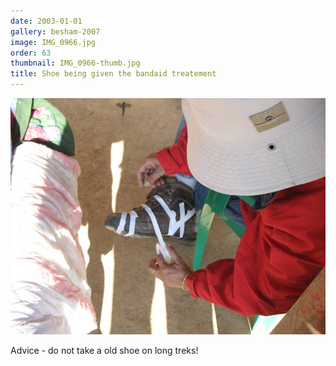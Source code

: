 ```yaml
---
date: 2003-01-01
gallery: besham-2007
image: IMG_0966.jpg
order: 63
thumbnail: IMG_0966-thumb.jpg
title: Shoe being given the bandaid treatement
---
```


![Shoe being given the bandaid treatement](./IMG_0966.jpg)

Advice - do not take a old shoe on long treks!